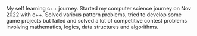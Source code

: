 My self learning c++ journey. Started my computer science journey on Nov 2022 with c++. Solved various pattern problems, tried to develop some game projects but failed and solved a lot of competitive contest problems involving mathematics, logics, data structures and algorithms.
